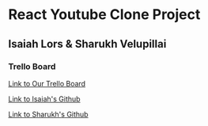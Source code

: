 # React Youtube Clone Project #
## Isaiah Lors & Sharukh Velupillai ##

### Trello Board ###
[Link to Our Trello Board](https://trello.com/b/a1Aq8PEe/to-do)

[Link to Isaiah's Github](https://github.com/ZayLpursuit)

[Link to Sharukh's Github](https://github.com/SharukhGV)
